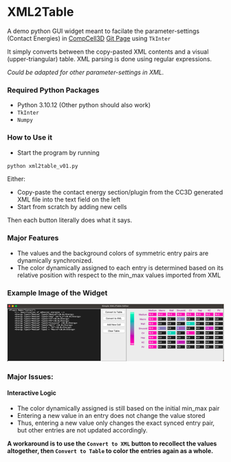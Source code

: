 # XML2Table
A demo python GUI widget meant to facilate the parameter-settings (Contact Energies) in [CompCell3D](https://compucell3d.org/) [Git Page](https://github.com/CompuCell3D/CompuCell3D) using `TkInter`

It simply converts between the copy-pasted XML contents and a visual (upper-triangular) table. XML parsing is done using regular expressions. 

*Could be adapted for other parameter-settings in XML.*

### Required Python Packages
- Python 3.10.12 (Other python should also work)
- `TkInter`
- `Numpy`

### How to Use it
- Start the program by running 
```bash
python xml2table_v01.py
```

Either:
- Copy-paste the contact energy section/plugin from the CC3D generated XML file into the text field on the left
- Start from scratch by adding new cells

Then each button literally does what it says.

### Major Features
- The values and the background colors of symmetric entry pairs are dynamically synchronized.
- The color dynamically assigned to each entry is determined based on its relative position with respect to the min_max values imported from XML

### Example Image of the Widget
<img src="./images/example_v02.png">


### Major Issues:                                                                                            
#### Interactive Logic
- The color dynamically assigned is still based on the initial min_max pair
- Entering a new value in an entry does not change the value stored
- Thus, entering a new value only changes the exact synced entry pair, but other entries are not updated accordingly.

**A workaround is to use the `Convert to XML` button to recollect the values altogether, then `Convert to Table` to color the entries again as a whole.**
